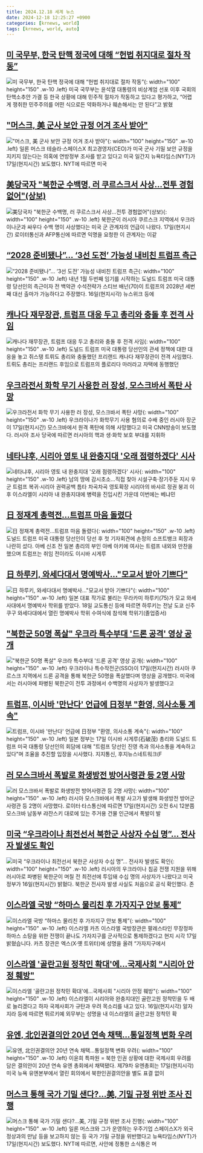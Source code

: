 ```yaml
---
title: 2024.12.18 세계 뉴스
date: 2024-12-18 12:25:27 +0900
categories: [krnews, world]
tags: [krnews, world, auto]
---
```

## [미 국무부, 한국 탄핵 정국에 대해 “헌법 취지대로 절차 작동”](https://n.news.naver.com/mnews/article/032/0003339991)

![미 국무부, 한국 탄핵 정국에 대해 “헌법 취지대로 절차 작동”](https://mimgnews.pstatic.net/image/origin/032/2024/12/18/3339991.jpg?type=nf220_150){: width="100" height="150" .w-10 .left}
미국 국무부는 윤석열 대통령의 비상계엄 선포 이후 국회의 탄핵소추안 가결 등 한국 상황에 대해 민주적 절차가 작동하고 있다고 평가하고, “어렵게 쟁취한 민주주의를 어떤 식으로든 약화하거나 훼손해서는 안 된다”고 밝혔

## ["머스크, 美 군사 보안 규정 어겨 조사 받아"](https://n.news.naver.com/mnews/article/092/0002356918)

!["머스크, 美 군사 보안 규정 어겨 조사 받아"](https://mimgnews.pstatic.net/image/origin/092/2024/12/18/2356918.jpg?type=nf220_150){: width="100" height="150" .w-10 .left}
일론 머스크 테슬라·스페이스X 최고경영자(CEO)가 미국 군사 기밀 보안 규정을 지키지 않는다는 의혹에 연방정부 조사를 받고 있다고 미국 일간지 뉴욕타임스(NYT)가 17일(현지시간) 보도했다. NYT에 따르면 미국

## [美당국자 "북한군 수백명, 러 쿠르스크서 사상…전투 경험없어"(상보)](https://n.news.naver.com/mnews/article/421/0007974010)

![美당국자 "북한군 수백명, 러 쿠르스크서 사상…전투 경험없어"(상보)](https://mimgnews.pstatic.net/image/origin/421/2024/12/18/7974010.jpg?type=nf220_150){: width="100" height="150" .w-10 .left}
북한군이 러시아 쿠르스크 지역에서 우크라이나군과 싸우다 수백 명이 사상했다는 미국 군 관계자의 언급이 나왔다. 17일(현지시간) 로이터통신과 AFP통신에 따르면 익명을 요청한 이 관계자는 이같

## [“2028 준비됐나”... ‘3선 도전’ 가능성 내비친 트럼프 측근](https://n.news.naver.com/mnews/article/023/0003877214)

![“2028 준비됐나”... ‘3선 도전’ 가능성 내비친 트럼프 측근](https://mimgnews.pstatic.net/image/origin/023/2024/12/18/3877214.jpg?type=nf220_150){: width="100" height="150" .w-10 .left}
내년 1월 두번째 임기를 시작하는 도널드 트럼프 미국 대통령 당선인의 측근이자 전 백악관 수석전략가 스티브 배넌(70)이 트럼프의 2028년 세번째 대선 출마가 가능하다고 주장했다. 16일(현지시각) 뉴스위크 등에

## [캐나다 재무장관, 트럼프 대응 두고 총리와 충돌 후 전격 사임](https://n.news.naver.com/mnews/article/011/0004428915)

![캐나다 재무장관, 트럼프 대응 두고 총리와 충돌 후 전격 사임](https://mimgnews.pstatic.net/image/origin/011/2024/12/17/4428915.jpg?type=nf220_150){: width="100" height="150" .w-10 .left}
도널드 트럼프 미국 대통령 당선인의 관세 정책에 대한 대응을 놓고 쥐스탱 트뤼도 총리와 충돌했던 프리랜드 캐나다 재무장관이 전격 사임했다. 트뤼도 총리는 프리랜드 후임으로 트럼프의 플로리다 마러라고 자택에 동행했던

## [우크라전서 화학 무기 사용한 러 장성, 모스크바서 폭탄 사망](https://n.news.naver.com/mnews/article/421/0007973626)

![우크라전서 화학 무기 사용한 러 장성, 모스크바서 폭탄 사망](https://mimgnews.pstatic.net/image/origin/421/2024/12/17/7973626.jpg?type=nf220_150){: width="100" height="150" .w-10 .left}
우크라이나가 화학무기 사용 혐의로 수배 중인 러시아 장군이 17일(현지시간) 모스크바에서 원격 폭탄에 의해 사망했다고 미국 CNN방송이 보도했다. 러시아 조사 당국에 따르면 러시아의 핵과 생·화학 보호 부대를 지휘하

## [네타냐후, 시리아 영토 내 완충지대 '오래 점령하겠다' 시사](https://n.news.naver.com/mnews/article/001/0015112550)

![네타냐후, 시리아 영토 내 완충지대 '오래 점령하겠다' 시사](https://mimgnews.pstatic.net/image/origin/001/2024/12/18/15112550.jpg?type=nf220_150){: width="100" height="150" .w-10 .left}
남의 땅에 감시초소…직접 찾아 시설구축·장기주둔 지시 우군 트럼프 복귀·시리아 권력공백 틈타 차곡차곡 영토확장 시리아의 바샤르 정권 붕괴 이후 이스라엘이 시리아 내 완충지대에 병력을 진입시킨 가운데 이번에는 베냐민

## [日 정재계 총력전…트럼프 마음 돌렸다](https://n.news.naver.com/mnews/article/011/0004429105)

![日 정재계 총력전…트럼프 마음 돌렸다](https://mimgnews.pstatic.net/image/origin/011/2024/12/17/4429105.jpg?type=nf220_150){: width="100" height="150" .w-10 .left}
도널드 트럼프 미국 대통령 당선인이 당선 후 첫 기자회견에 손정의 소프트뱅크 회장과 나란히 섰다. 아베 신조 전 일본 총리의 부인 아베 아키에 여사는 트럼프 내외와 만찬을 했으며 트럼프는 취임 전이라도 이시바 시게루

## [日 하루키, 와세다대서 명예박사…"모교서 받아 기쁘다"](https://n.news.naver.com/mnews/article/025/0003408689)

![日 하루키, 와세다대서 명예박사…"모교서 받아 기쁘다"](https://mimgnews.pstatic.net/image/origin/025/2024/12/18/3408689.jpg?type=nf220_150){: width="100" height="150" .w-10 .left}
일본 대표 작가로 불리는 무라카미 하루키(75)가 모교 와세사대에서 명예박사 학위를 받았다. 18일 교도통신 등에 따르면 하루키는 전날 도쿄 신주쿠구 와세다대에서 열린 명예박사 학위 수여식에 참석해 학위기(졸업증서)

## ["북한군 50명 폭살" 우크라 특수부대 '드론 공격' 영상 공개](https://n.news.naver.com/mnews/article/018/0005908566)

!["북한군 50명 폭살" 우크라 특수부대 '드론 공격' 영상 공개](https://mimgnews.pstatic.net/image/origin/018/2024/12/18/5908566.jpg?type=nf220_150){: width="100" height="150" .w-10 .left}
우크라이나 특수작전군(SSO)이 17일(현지시간) 러시아 쿠르스크 지역에서 드론 공격을 통해 북한군 50명을 폭살했다며 영상을 공개했다. 미국에서는 러시아에 파병된 북한군이 전투 과정에서 수백명의 사상자가 발생했다고

## [트럼프, 이시바 '만난다' 언급에 日정부 "환영, 의사소통 계속"](https://n.news.naver.com/mnews/article/003/0012966918)

![트럼프, 이시바 '만난다' 언급에 日정부 "환영, 의사소통 계속"](https://mimgnews.pstatic.net/image/origin/003/2024/12/17/12966918.jpg?type=nf220_150){: width="100" height="150" .w-10 .left}
일본 정부는 17일 이시바 시게루(石破茂) 총리와 도널드 트럼프 미국 대통령 당선인의 회담에 대해 "트럼프 당선인 진영 측과 의사소통을 계속하고 있다"며 조율을 추진할 입장을 시사했다. 지지통신, 후지뉴스네트워크(F

## [러 모스크바서 폭발로 화생방전 방어사령관 등 2명 사망](https://n.news.naver.com/mnews/article/025/0003408519)

![러 모스크바서 폭발로 화생방전 방어사령관 등 2명 사망](https://mimgnews.pstatic.net/image/origin/025/2024/12/17/3408519.jpg?type=nf220_150){: width="100" height="150" .w-10 .left}
러시아 모스크바에서 폭발 사고가 발생해 화생방전 방어군 사령관 등 2명이 사망했다. 로이터·타스통신에 따르면 17일(현지시간) 오전 6시 12분쯤 모스크바 남동부 랴잔스키 대로에 있는 주거용 건물 인근에서 폭발이 발

## [미국 “우크라이나 최전선서 북한군 사상자 수십 명”… 전사자 발생도 확인](https://n.news.naver.com/mnews/article/469/0000839179)

![미국 “우크라이나 최전선서 북한군 사상자 수십 명”… 전사자 발생도 확인](https://mimgnews.pstatic.net/image/origin/469/2024/12/17/839179.jpg?type=nf220_150){: width="100" height="150" .w-10 .left}
러시아의 우크라이나 침공 전쟁 지원을 위해 러시아로 파병된 북한군이 며칠 전 최전선에 투입돼 수십 명의 사상자가 나왔다고 미국 정부가 16일(현지시간) 밝혔다. 북한군 전사자 발생 사실도 처음으로 공식 확인했다. 존

## [이스라엘 국방 “하마스 물리친 후 가자지구 안보 통제”](https://n.news.naver.com/mnews/article/056/0011859134)

![이스라엘 국방 “하마스 물리친 후 가자지구 안보 통제”](https://mimgnews.pstatic.net/image/origin/056/2024/12/17/11859134.jpg?type=nf220_150){: width="100" height="150" .w-10 .left}
이스라엘 카츠 이스라엘 국방장관은 팔레스타인 무장정파 하마스 소탕을 위한 전쟁이 끝나도 가자지구를 군사적으로 통제하겠다고 현지 시각 17일 밝혔습니다. 카츠 장관은 엑스(X·옛 트위터)에 성명을 올려 “가자지구에서

## [이스라엘 '골란고원 정착민 확대'에…국제사회 "시리아 안정 훼방"](https://n.news.naver.com/mnews/article/003/0012966878)

![이스라엘 '골란고원 정착민 확대'에…국제사회 "시리아 안정 훼방"](https://mimgnews.pstatic.net/image/origin/003/2024/12/17/12966878.jpg?type=nf220_150){: width="100" height="150" .w-10 .left}
이스라엘이 시리아와 완충지대인 골란고원 정착민을 두 배로 늘리겠다고 하자 국제사회가 규탄과 우려 목소리를 내고 있다. 16일(현지시각) 알자지라 등에 따르면 튀르키예 외무부는 성명을 내 이스라엘의 골란고원 정착민 확

## [유엔, 北인권결의안 20년 연속 채택…통일정책 변화 우려](https://n.news.naver.com/mnews/article/003/0012968154)

![유엔, 北인권결의안 20년 연속 채택…통일정책 변화 우려](https://mimgnews.pstatic.net/image/origin/003/2024/12/18/12968154.jpg?type=nf220_150){: width="100" height="150" .w-10 .left}
이윤희 특파원 = 북한 인권 상황에 대한 국제사회 우려를 담은 결의안이 20년 연속 유엔 총회에서 채택됐다. 제79차 유엔총회는 17일(현지시각) 미국 뉴욕 유엔본부에서 열린 회의에서 북한인권결의안을 별도 표결 없이

## [머스크 통해 국가 기밀 샌다?…美, 기밀 규정 위반 조사 진행](https://n.news.naver.com/mnews/article/421/0007974275)

![머스크 통해 국가 기밀 샌다?…美, 기밀 규정 위반 조사 진행](https://mimgnews.pstatic.net/image/origin/421/2024/12/18/7974275.jpg?type=nf220_150){: width="100" height="150" .w-10 .left}
일론 머스크와 그가 운영하는 우주기업 스페이스X가 외국 정상과의 만남 등을 보고하지 않는 등 국가 기밀 규정을 위반했다고 뉴욕타임스(NYT)가 17일(현지시간) 보도했다. NYT에 따르면, 사안에 정통한 소식통은 머

